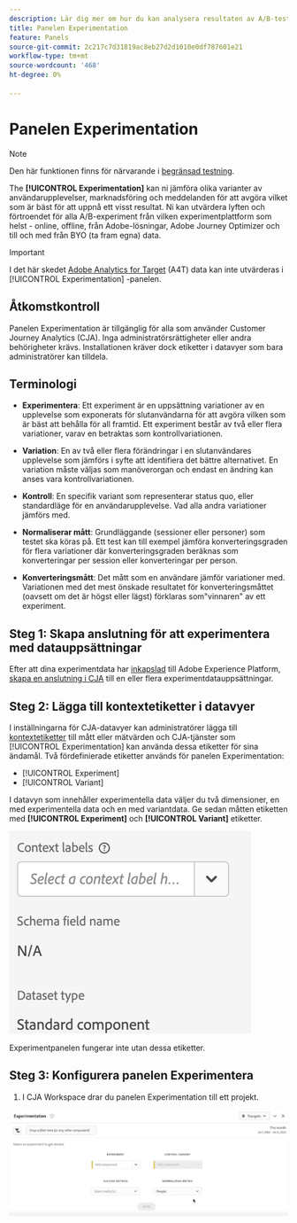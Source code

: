 ```yaml
---
description: Lär dig mer om hur du kan analysera resultaten av A/B-tester på CJA Experimentation-panelen.
title: Panelen Experimentation
feature: Panels
source-git-commit: 2c217c7d31819ac8eb27d2d1010e0df787601e21
workflow-type: tm+mt
source-wordcount: '468'
ht-degree: 0%

---
```



# Panelen Experimentation

>[!NOTE]
>
>Den här funktionen finns för närvarande i [begränsad testning](/help/release-notes/releases.md).

The **[!UICONTROL Experimentation]** kan ni jämföra olika varianter av användarupplevelser, marknadsföring och meddelanden för att avgöra vilket som är bäst för att uppnå ett visst resultat. Ni kan utvärdera lyften och förtroendet för alla A/B-experiment från vilken experimentplattform som helst - online, offline, från Adobe-lösningar, Adobe Journey Optimizer och till och med från BYO (ta fram egna) data.

>[!IMPORTANT]
>
>I det här skedet [Adobe Analytics for Target](https://experienceleague.adobe.com/docs/target/using/integrate/a4t/a4t.html) (A4T) data kan inte utvärderas i [!UICONTROL Experimentation] -panelen.

## Åtkomstkontroll

Panelen Experimentation är tillgänglig för alla som använder Customer Journey Analytics (CJA). Inga administratörsrättigheter eller andra behörigheter krävs. Installationen kräver dock etiketter i datavyer som bara administratörer kan tilldela.

## Terminologi

* **Experimentera**: Ett experiment är en uppsättning variationer av en upplevelse som exponerats för slutanvändarna för att avgöra vilken som är bäst att behålla för all framtid. Ett experiment består av två eller flera variationer, varav en betraktas som kontrollvariationen.

* **Variation**: En av två eller flera förändringar i en slutanvändares upplevelse som jämförs i syfte att identifiera det bättre alternativet. En variation måste väljas som manöverorgan och endast en ändring kan anses vara kontrollvariationen.

* **Kontroll**: En specifik variant som representerar status quo, eller standardläge för en användarupplevelse. Vad alla andra variationer jämförs med.

* **Normaliserar mått**: Grundläggande (sessioner eller personer) som testet ska köras på. Ett test kan till exempel jämföra konverteringsgraden för flera variationer där konverteringsgraden beräknas som konverteringar per session eller konverteringar per person.

* **Konverteringsmått**: Det mått som en användare jämför variationer med. Variationen med det mest önskade resultatet för konverteringsmåttet (oavsett om det är högst eller lägst) förklaras som&quot;vinnaren&quot; av ett experiment.

## Steg 1: Skapa anslutning för att experimentera med datauppsättningar

Efter att dina experimentdata har [inkapslad](https://experienceleague.adobe.com/docs/experience-platform/ingestion/home.html?lang=en) till Adobe Experience Platform, [skapa en anslutning i CJA](/help/connections/create-connection.md) till en eller flera experimentdatauppsättningar.

## Steg 2: Lägga till kontextetiketter i datavyer

I inställningarna för CJA-datavyer kan administratörer lägga till [kontextetiketter](/help/data-views/component-settings/overview.md) till mått eller mätvärden och CJA-tjänster som [!UICONTROL Experimentation] kan använda dessa etiketter för sina ändamål. Två fördefinierade etiketter används för panelen Experimentation:

* [!UICONTROL Experiment]
* [!UICONTROL Variant]

I datavyn som innehåller experimentella data väljer du två dimensioner, en med experimentella data och en med variantdata. Ge sedan måtten etiketten med **[!UICONTROL Experiment]** och **[!UICONTROL Variant]** etiketter.

![kontextetikett](assets/context-label.png)

Experimentpanelen fungerar inte utan dessa etiketter.

## Steg 3: Konfigurera panelen Experimentera

1. I CJA Workspace drar du panelen Experimentation till ett projekt.

![experimentpanel](assets/experiment.png)




